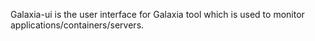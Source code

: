 Galaxia-ui is the user interface for Galaxia tool which is used to monitor applications/containers/servers.
